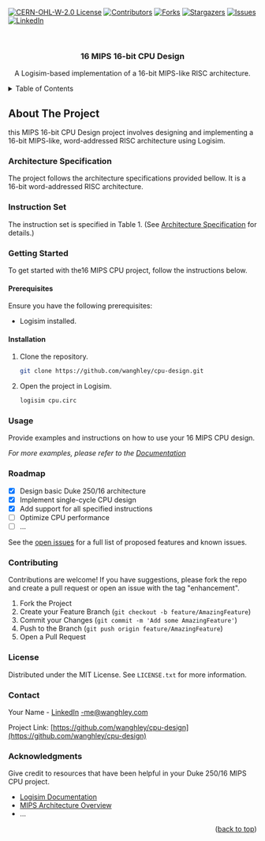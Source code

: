 <!-- Improved compatibility of back to top link: See: https://github.com/othneildrew/Best-README-Template/pull/73 -->
<a name="readme-top"></a>
<!--
*** Thanks for checking out the MIPS 16-bit CPU Design README.
*** If you have any suggestions or improvements, feel free to contribute.
*** Don't forget to give the project a star!
-->

<!-- PROJECT SHIELDS -->
[![CERN-OHL-W-2.0 License](https://img.shields.io/github/license/wanghley/cpu-design.svg?style=for-the-badge)](https://github.com/wanghley/cpu-design/blob/main/LICENSE.md)
[![Contributors](https://img.shields.io/github/contributors/wanghley/cpu-design.svg?style=for-the-badge)](https://github.com/wanghley/cpu-design/graphs/contributors)
[![Forks](https://img.shields.io/github/forks/wanghley/cpu-design.svg?style=for-the-badge)](https://github.com/wanghley/wanghley/network/members)
[![Stargazers](https://img.shields.io/github/stars/wanghley/cpu-design.svg?style=for-the-badge)](https://github.com/wanghley/cpu-design/stargazers)
[![Issues](https://img.shields.io/github/issues/wanghley/cpu-design.svg?style=for-the-badge)](https://github.com/wanghley/cpu-design/issues)
[![LinkedIn](https://img.shields.io/badge/-LinkedIn-black.svg?style=for-the-badge&logo=linkedin&colorB=555)](https://linkedin.com/in/wanghley)

<!-- PROJECT LOGO -->
<br />
<div align="center">
  <h3 align="center">16 MIPS 16-bit CPU Design</h3>

  <p align="center">
    A Logisim-based implementation of a 16-bit MIPS-like RISC architecture.
  </p>
</div>

<!-- TABLE OF CONTENTS -->
<details>
  <summary>Table of Contents</summary>
  <ol>
    <li>
      <a href="#about-the-project">About The Project</a>
      <ul>
        <li><a href="#architecture-specification">Architecture Specification</a></li>
        <li><a href="#instruction-set">Instruction Set</a></li>
      </ul>
    </li>
    <li>
      <a href="#getting-started">Getting Started</a>
      <ul>
        <li><a href="#prerequisites">Prerequisites</a></li>
        <li><a href="#installation">Installation</a></li>
      </ul>
    </li>
    <li><a href="#usage">Usage</a></li>
    <li><a href="#roadmap">Roadmap</a></li>
    <li><a href="#contributing">Contributing</a></li>
    <li><a href="#license">License</a></li>
    <li><a href="#contact">Contact</a></li>
    <li><a href="#acknowledgments">Acknowledgments</a></li>
  </ol>
</details>

<!-- ABOUT THE PROJECT -->
## About The Project

this MIPS 16-bit CPU Design project involves designing and implementing a 16-bit MIPS-like, word-addressed RISC architecture using Logisim.

### Architecture Specification

The project follows the architecture specifications provided bellow. It is a 16-bit word-addressed RISC architecture.

### Instruction Set

The instruction set is specified in Table 1. (See [Architecture Specification](#architecture-specification) for details.)

### Getting Started

To get started with the16 MIPS CPU project, follow the instructions below.

#### Prerequisites

Ensure you have the following prerequisites:

- Logisim installed.

#### Installation

1. Clone the repository.
   ```sh
   git clone https://github.com/wanghley/cpu-design.git
   ```
2. Open the project in Logisim.
   ```sh
   logisim cpu.circ
   ```

### Usage

Provide examples and instructions on how to use your 16 MIPS CPU design.

_For more examples, please refer to the [Documentation](link-to-documentation)_

### Roadmap

- [x] Design basic Duke 250/16 architecture
- [x] Implement single-cycle CPU design
- [x] Add support for all specified instructions
- [ ] Optimize CPU performance
- [ ] ...

See the [open issues](https://github.com/wanghley/cpu-design/issues) for a full list of proposed features and known issues.

### Contributing

Contributions are welcome! If you have suggestions, please fork the repo and create a pull request or open an issue with the tag "enhancement".

1. Fork the Project
2. Create your Feature Branch (`git checkout -b feature/AmazingFeature`)
3. Commit your Changes (`git commit -m 'Add some AmazingFeature'`)
4. Push to the Branch (`git push origin feature/AmazingFeature`)
5. Open a Pull Request

### License

Distributed under the MIT License. See `LICENSE.txt` for more information.

### Contact

Your Name - [LinkedIn](https://linkedin.com/in/wanghley) -me@wanghley.com

Project Link: [https://github.com/wanghley/cpu-design](https://github.com/wanghley/cpu-design)

### Acknowledgments

Give credit to resources that have been helpful in your Duke 250/16 MIPS CPU project.

* [Logisim Documentation](link-to-logisim-doc)
* [MIPS Architecture Overview](link-to-mips-overview)
* ...

<p align="right">(<a href="#readme-top">back to top</a>)</p>
